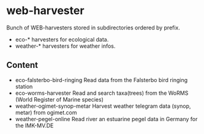# web-harvester

Bunch of WEB-harvesters stored in subdirectories ordered by prefix. 

* eco-* harvesters for ecological data.
* weather-* harvesters for weather infos.

## Content

* eco-falsterbo-bird-ringing Read data from the Falsterbo bird ringing station
* eco-worms-harvester Read and search taxa(trees) from the WoRMS (World Register of Marine species)
* weather-ogimet-synop-metar Harvest weather telegram data (synop, metar) from ogimet.com
* weather-pegel-online Read river an estuarine pegel data in Germany for the IMK-MV.DE 


